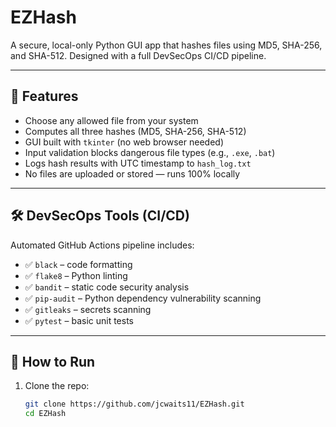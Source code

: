 # EZHash

A secure, local-only Python GUI app that hashes files using MD5, SHA-256, and SHA-512. Designed with a full DevSecOps CI/CD pipeline.

---

## 🔐 Features

- Choose any allowed file from your system
- Computes all three hashes (MD5, SHA-256, SHA-512)
- GUI built with `tkinter` (no web browser needed)
- Input validation blocks dangerous file types (e.g., `.exe`, `.bat`)
- Logs hash results with UTC timestamp to `hash_log.txt`
- No files are uploaded or stored — runs 100% locally

---

## 🛠️ DevSecOps Tools (CI/CD)

Automated GitHub Actions pipeline includes:

- ✅ `black` – code formatting
- ✅ `flake8` – Python linting
- ✅ `bandit` – static code security analysis
- ✅ `pip-audit` – Python dependency vulnerability scanning
- ✅ `gitleaks` – secrets scanning
- ✅ `pytest` – basic unit tests

---

## 🚀 How to Run

1. Clone the repo:

   ```bash
   git clone https://github.com/jcwaits11/EZHash.git
   cd EZHash
